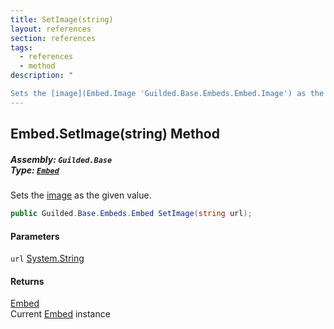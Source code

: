 ```yaml
---
title: SetImage(string)
layout: references
section: references
tags:
  - references
  - method
description: "

Sets the [image](Embed.Image 'Guilded.Base.Embeds.Embed.Image') as the given value."
---
```


## Embed.SetImage(string) Method
##### **Assembly:** `Guilded.Base`<br/>**Type:** [`Embed`](Embed 'Guilded.Base.Embeds.Embed')

Sets the [image](Embed.Image 'Guilded.Base.Embeds.Embed.Image') as the given value.

```csharp
public Guilded.Base.Embeds.Embed SetImage(string url);
```
#### Parameters

<a name='Guilded.Base.Embeds.Embed.SetImage(string).url'></a>

`url` [System.String](https://docs.microsoft.com/en-us/dotnet/api/System.String 'System.String')

#### Returns
[Embed](Embed 'Guilded.Base.Embeds.Embed')  
Current [Embed](Embed 'Guilded.Base.Embeds.Embed') instance